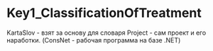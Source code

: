 # Key1_ClassificationOfTreatment
KartaSlov - взят за основу для словаря
Project - сам проект и его наработки.
  (ConsNet - рабочая программа на базе .NET)
